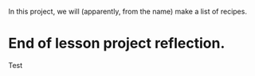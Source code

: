 In this project, we will (apparently, from the name) make a list of recipes. 



# End of lesson project reflection.
Test